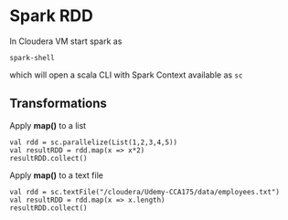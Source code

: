 # Spark RDD

In Cloudera VM start spark as
```
spark-shell
```
which will open a scala CLI with Spark Context available as `sc`

## Transformations
Apply **map()** to a list
```
val rdd = sc.parallelize(List(1,2,3,4,5)) 
val resultRDD = rdd.map(x => x*2) 
resultRDD.collect()
```
Apply **map()** to a text file
```
val rdd = sc.textFile("/cloudera/Udemy-CCA175/data/employees.txt") 
val resultRDD = rdd.map(x => x.length) 
resultRDD.collect()
```
